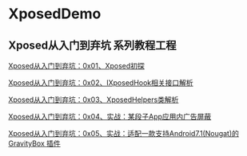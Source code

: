 # XposedDemo
## Xposed从入门到弃坑 系列教程工程

[Xposed从入门到弃坑：0x01、Xposed初探](https://www.wrbug.com/2017/04/25/Xposed%E4%BB%8E%E5%85%A5%E9%97%A8%E5%88%B0%E5%BC%83%E5%9D%91%EF%BC%9A%E4%B8%80%E3%80%81Xposed%E5%88%9D%E6%8E%A2/)

[Xposed从入门到弃坑：0x02、IXposedHook相关接口解析](https://www.wrbug.com/2017/04/26/Xposed%E4%BB%8E%E5%85%A5%E9%97%A8%E5%88%B0%E5%BC%83%E5%9D%91%EF%BC%9A0x02%E3%80%81IXposedHook%E7%9B%B8%E5%85%B3%E6%8E%A5%E5%8F%A3%E8%A7%A3%E6%9E%90/)

[Xposed从入门到弃坑：0x03、XposedHelpers类解析](https://www.wrbug.com/2017/06/29/Xposed从入门到弃坑：0x03、XposedHelpers类解析/)

[Xposed从入门到弃坑：0x04、实战：某段子App应用内广告屏蔽](https://www.wrbug.com/2017/07/10/Xposed%E4%BB%8E%E5%85%A5%E9%97%A8%E5%88%B0%E5%BC%83%E5%9D%91%EF%BC%9A0x04%E3%80%81%E5%AE%9E%E6%88%98%EF%BC%9A%E6%9F%90%E6%AE%B5%E5%AD%90App%E5%BA%94%E7%94%A8%E5%86%85%E5%B9%BF%E5%91%8A%E5%B1%8F%E8%94%BD/)

[Xposed从入门到弃坑：0x05、实战：适配一款支持Android7.1(Nougat)的GravityBox 插件](https://www.wrbug.com/2017/07/22/Xposed%E4%BB%8E%E5%85%A5%E9%97%A8%E5%88%B0%E5%BC%83%E5%9D%91%EF%BC%9A0x05%E3%80%81%E5%AE%9E%E6%88%98%EF%BC%9A%E9%80%82%E9%85%8D%20%E4%B8%80%E6%AC%BE%E6%94%AF%E6%8C%81Android7.1(Nougat)%E7%9A%84GravityBox/)
